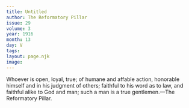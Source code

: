 ```yaml
---
title: Untitled
author: The Reformatory Pillar
issue: 29
volume: 3
year: 1916
month: 13
day: V
tags:
layout: page.njk
image:
---
```

Whoever is open, loyal, true; of humane and affable action, honorable himself and in his judgment of others; faithful to his word as to law, and faithful alike to God and man; such a man is a true gentlemen.—The Reformatory Pillar. 




